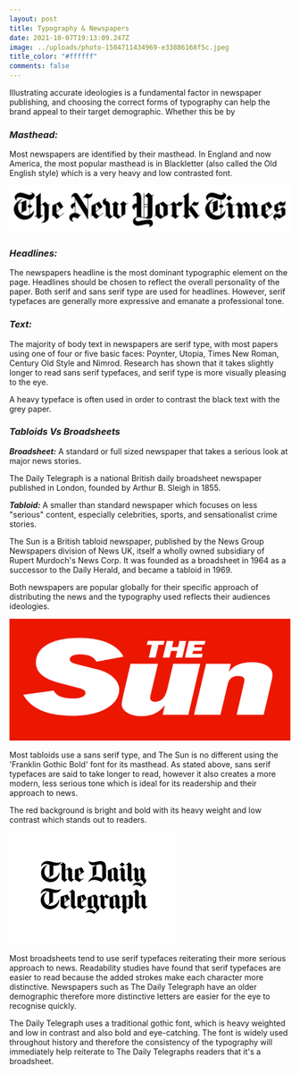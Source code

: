 ```yaml
---
layout: post
title: Typography & Newspapers
date: 2021-10-07T19:13:09.247Z
image: ../uploads/photo-1504711434969-e33886168f5c.jpeg
title_color: "#ffffff"
comments: false
---
```

Illustrating accurate ideologies is a fundamental factor in newspaper publishing, and choosing the correct forms of typography can help the brand appeal to their target demographic. Whether this be by 

### ***Masthead:***

Most newspapers are identified by their masthead. In England and now America, the most popular masthead is in Blackletter (also called the Old English style) which is a very heavy and low contrasted font. 

![A National British Broadsheet](../uploads/toptal-blog-image-1539195576090-3c64f10b3768c850aa6a1e81dc980950.jpeg)

### *Headlines:*

The newspapers headline is the most dominant typographic element on the page. Headlines should be chosen to reflect the overall personality of the paper. Both serif and sans serif type are used for headlines. However, serif typefaces are generally more expressive and emanate a professional tone.

### *Text:*

The majority of body text in newspapers are serif type, with most papers using one of four or five basic faces: Poynter, Utopia, Times New Roman, Century Old Style and Nimrod. Research has shown that it takes slightly longer to read sans serif typefaces, and serif type is more visually pleasing to the eye. 

A heavy typeface is often used in order to contrast the black text with the grey paper.

### *Tabloids Vs Broadsheets*

***Broadsheet:*** A standard or full sized newspaper that takes a serious look at major news stories.

The Daily Telegraph is a national British daily broadsheet newspaper published in London, founded by Arthur B. Sleigh in 1855. 

***Tabloid:*** A smaller than standard newspaper which focuses on less "serious" content, especially celebrities, sports, and sensationalist crime stories.

The Sun is a British tabloid newspaper, published by the News Group Newspapers division of News UK, itself a wholly owned subsidiary of Rupert Murdoch's News Corp. It was founded as a broadsheet in 1964 as a successor to the Daily Herald, and became a tabloid in 1969. 

Both newspapers are popular globally for their specific approach of distributing the news and the typography used reflects their audiences ideologies.

![The Sun - National British Tabloid](../uploads/2560px-the_sun.svg.png)

Most tabloids use a sans serif type, and The Sun is no different using the 'Franklin Gothic Bold' font for its masthead. As stated above, sans serif typefaces are said to take longer to read, however it also creates a more modern, less serious tone which is ideal for its readership and their approach to news. 

The red background is bright and bold with its heavy weight and low contrast which stands out to readers.

![](../uploads/client-experience-daily-telegraph.jpeg "The Telegraph - National British Broadsheet")

Most broadsheets tend to use serif typefaces reiterating their more serious approach to news. Readability studies have found that serif typefaces are easier to read because the added strokes make each character more distinctive. Newspapers such as The Daily Telegraph have an older demographic therefore more distinctive letters are easier for the eye to recognise quickly.

The Daily Telegraph uses a traditional gothic font, which is heavy weighted and low in contrast and also bold and eye-catching. The font is widely used throughout history and therefore the consistency of the typography will immediately help reiterate to The Daily Telegraphs readers that it's a broadsheet.